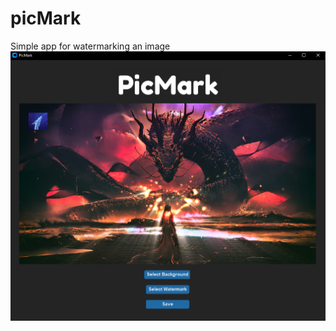 # picMark
Simple app for watermarking an image
![AltImage](https://github.com/Icebeear/picMark/blob/main/1.png)
